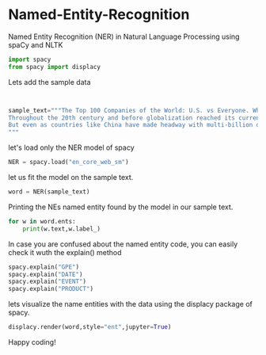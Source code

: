 # Named-Entity-Recognition
Named Entity Recognition (NER) in Natural Language Processing using spaCy and NLTK

```python
import spacy 
from spacy import displacy

```

Lets add the sample data
```python


sample_text="""The Top 100 Companies of the World: U.S. vs Everyone. When it comes to breaking down the top 100 companies of the world, the United States still commands the largest slice of the pie.
Throughout the 20th century and before globalization reached its current peaks, American companies made the country an economic powerhouse and the source of a majority of global market value.
But even as countries like China have made headway with multi-billion dollar companies of their own, and the market’s most important sectors have shifted, the U.S. has managed to stay on top.
"""
```

let's load only the NER model of spacy
```python
NER = spacy.load("en_core_web_sm")
```

let us fit the model on the sample text.
```python
word = NER(sample_text)
```

Printing the NEs named entity found by the model in our sample text.
```python
for w in word.ents:
    print(w.text,w.label_)
```

In case you are confused about the named entity code, you can easily check it wuth the explain() method
```python
spacy.explain("GPE")
spacy.explain("DATE")
spacy.explain("EVENT")
spacy.explain("PRODUCT")
```

lets visualize the name entities with the data using the displacy package of spacy.
```python
displacy.render(word,style="ent",jupyter=True)
```

Happy coding!
